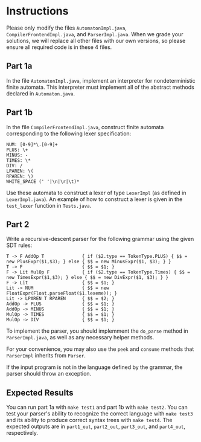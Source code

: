 # Instructions

Please only modify the files `AutomatonImpl.java`, `CompilerFrontendImpl.java`, and `ParserImpl.java`.
When we grade your solutions, we will replace all other files with our own versions, so please ensure all required code is in these 4 files.

## Part 1a

In the file `AutomatonImpl.java`, implement an interpreter for nondeterministic finite automata.
This interpreter must implement all of the abstract methods declared in `Automaton.java`.

## Part 1b

In the file `CompilerFrontendImpl.java`, construct finite automata corresponding to the following lexer specification:
```
NUM: [0-9]*\.[0-9]+
PLUS: \+
MINUS: -
TIMES: \*
DIV: /
LPAREN: \(
RPAREN: \)
WHITE_SPACE (' '|\n|\r|\t)*
```
Use these automata to construct a lexer of type `LexerImpl` (as defined in `LexerImpl.java`). An example of how to construct a lexer is given in the `test_lexer` function in `Tests.java`.

## Part 2

Write a recursive-descent parser for the following grammar using the given SDT rules:

```
T -> F AddOp T              { if ($2.type == TokenType.PLUS) { $$ = new PlusExpr($1,$3); } else { $$ = new MinusExpr($1, $3); } }
T -> F                      { $$ = $1; }
F -> Lit MulOp F            { if ($2.type == TokenType.Times) { $$ = new TimesExpr($1,$3); } else { $$ = new DivExpr($1, $3); } }
F -> Lit                    { $$ = $1; }
Lit -> NUM                  { $$ = new FloatExpr(Float.parseFloat($1.lexeme)); }
Lit -> LPAREN T RPAREN      { $$ = $2; }
AddOp -> PLUS               { $$ = $1; }
AddOp -> MINUS              { $$ = $1; }
MulOp -> TIMES              { $$ = $1; }
MulOp -> DIV                { $$ = $1; }
```

To implement the parser, you should implemment the `do_parse` method in `ParserImpl.java`, as well as any necessary helper methods.

For your convenience, you may also use the `peek` and `consume` methods that `ParserImpl` inherits from `Parser`.

If the input program is not in the language defined by the grammar, the parser should throw an exception.

## Expected Results

You can run part 1a with `make test1` and part 1b with `make test2`. You can test your parser's ability to recognize the correct language with `make test3` and its ability to produce correct syntax trees with `make test4`. The expected outputs are in `part1_out`, `part2_out`, `part3_out`, and `part4_out`, respectively.

